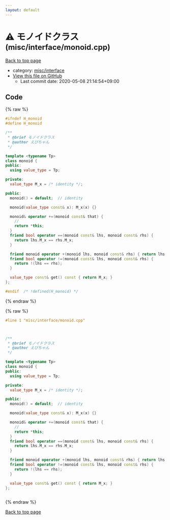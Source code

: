 ```yaml
---
layout: default
---
```


<!-- mathjax config similar to math.stackexchange -->
<script type="text/javascript" async
  src="https://cdnjs.cloudflare.com/ajax/libs/mathjax/2.7.5/MathJax.js?config=TeX-MML-AM_CHTML">
</script>
<script type="text/x-mathjax-config">
  MathJax.Hub.Config({
    TeX: { equationNumbers: { autoNumber: "AMS" }},
    tex2jax: {
      inlineMath: [ ['$','$'] ],
      processEscapes: true
    },
    "HTML-CSS": { matchFontHeight: false },
    displayAlign: "left",
    displayIndent: "2em"
  });
</script>

<script type="text/javascript" src="https://cdnjs.cloudflare.com/ajax/libs/jquery/3.4.1/jquery.min.js"></script>
<script src="https://cdn.jsdelivr.net/npm/jquery-balloon-js@1.1.2/jquery.balloon.min.js" integrity="sha256-ZEYs9VrgAeNuPvs15E39OsyOJaIkXEEt10fzxJ20+2I=" crossorigin="anonymous"></script>
<script type="text/javascript" src="../../../assets/js/copy-button.js"></script>
<link rel="stylesheet" href="../../../assets/css/copy-button.css" />


# :warning: モノイドクラス <small>(misc/interface/monoid.cpp)</small>

<a href="../../../index.html">Back to top page</a>

* category: <a href="../../../index.html#73f33be586ad6030eddb73b8318d3cf9">misc/interface</a>
* <a href="{{ site.github.repository_url }}/blob/master/misc/interface/monoid.cpp">View this file on GitHub</a>
    - Last commit date: 2020-05-08 21:14:54+09:00




## Code

<a id="unbundled"></a>
{% raw %}
```cpp
#ifndef H_monoid
#define H_monoid

/**
 * @brief モノイドクラス
 * @author えびちゃん
 */

template <typename Tp>
class monoid {
public:
  using value_type = Tp;

private:
  value_type M_x = /* identity */;

public:
  monoid() = default;  // identity

  monoid(value_type const& x): M_x(x) {}

  monoid& operator +=(monoid const& that) {
    //
    return *this;
  }
  friend bool operator ==(monoid const& lhs, monoid const& rhs) {
    return lhs.M_x == rhs.M_x;
  }

  friend monoid operator +(monoid lhs, monoid const& rhs) { return lhs += rhs; }
  friend bool operator !=(monoid const& lhs, monoid const& rhs) {
    return !(lhs == rhs);
  }

  value_type const& get() const { return M_x; }
};

#endif  /* !defined(H_monoid) */

```
{% endraw %}

<a id="bundled"></a>
{% raw %}
```cpp
#line 1 "misc/interface/monoid.cpp"



/**
 * @brief モノイドクラス
 * @author えびちゃん
 */

template <typename Tp>
class monoid {
public:
  using value_type = Tp;

private:
  value_type M_x = /* identity */;

public:
  monoid() = default;  // identity

  monoid(value_type const& x): M_x(x) {}

  monoid& operator +=(monoid const& that) {
    //
    return *this;
  }
  friend bool operator ==(monoid const& lhs, monoid const& rhs) {
    return lhs.M_x == rhs.M_x;
  }

  friend monoid operator +(monoid lhs, monoid const& rhs) { return lhs += rhs; }
  friend bool operator !=(monoid const& lhs, monoid const& rhs) {
    return !(lhs == rhs);
  }

  value_type const& get() const { return M_x; }
};



```
{% endraw %}

<a href="../../../index.html">Back to top page</a>

